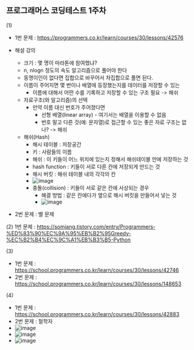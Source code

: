 ## 프로그래머스 코딩테스트 1주차

(1) 
- 1번 문제 : https://programmers.co.kr/learn/courses/30/lessons/42576
- 해설 강의
  - 크기 : 몇 명이 마라톤에 참여했냐?
  - n, nlogn 정도의 속도 알고리즘으로 풀어야 한다
  - 동명이인이 없다면 집합으로 바꾸어서 차집합으로 풀면 된다.
  - 이름이 주어지면 몇 번이나 배열에 등장했는지를 데이터를 저장할 수 있는 
    - 이름에 대해서 어떤 수를 기록하고 저장할 수 있는 구조 필요 -> 해쉬
  - 자료구조(와 알고리즘)의 선택
    - 만약 이름 대신 번호가 주어졌다면 
      - 선형 배열(linear array) - 여기서는 배열을 이용할 수 없음
      - 번호 말고 다른 것(예: 문자열)로 접근할 수 있는 좋은 자료 구조는 없나? -> 해쉬
  - 해쉬(Hash)
    - 해시 테이블 : 저장공간
    - 키 : 사람들의 이름  
    - 해쉬 : 이 키들이 어느 위치에 있는지 정해서 해쉬테이블 안에 저장하는 것
    - hash function : 키들이 서로 다른 칸에 저장되게 만드는 것
    - 해시 버킷 : 해쉬 테이블 내의 각각의 칸
    - ![image](https://user-images.githubusercontent.com/49123169/212478417-763733e3-6dbb-4a3d-8d75-865fe2b28282.png)
    - 충돌(collision) : 키들이 서로 같은 칸에 사상되는 경우
      - 해결 방법 : 같은 칸에다가 옆으로 해시 버킷을 만들어서 넣는 것
      - ![image](https://user-images.githubusercontent.com/49123169/212478491-22f79e8e-db83-42be-a458-50db2860c448.png)
      
    
- 2번 문제 : 벨 문제
    
(2) 1번 문제 : https://somjang.tistory.com/entry/Programmers-%ED%83%90%EC%9A%95%EB%B2%95Greedy-%EC%B2%B4%EC%9C%A1%EB%B3%B5-Python


(3) 
- 1번 문제 : https://school.programmers.co.kr/learn/courses/30/lessons/42746
- 2번 문제 : https://school.programmers.co.kr/learn/courses/30/lessons/148653

(4)
- 1번 문제 : https://school.programmers.co.kr/learn/courses/30/lessons/42883
- 2번 문제 : 철학자
- ![image](https://user-images.githubusercontent.com/49123169/212348180-dba875f1-9801-4610-96a5-847a2f205eb7.png)
- ![image](https://user-images.githubusercontent.com/49123169/212348266-818d2e5a-3642-4433-9d34-6108219230e4.png)
- ![image](https://user-images.githubusercontent.com/49123169/212348319-b22323db-97cf-49b0-9b2b-bfc45df40a1c.png)
